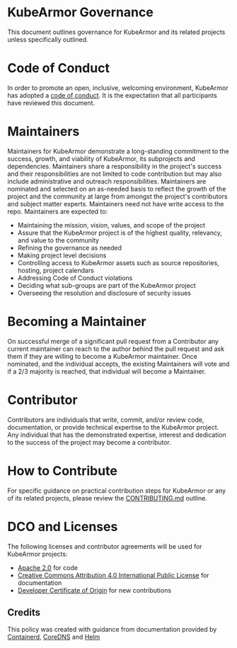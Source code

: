 # KubeArmor Governance

This document outlines governance for KubeArmor and its related projects unless specifically outlined.

# Code of Conduct

In order to promote an open, inclusive, welcoming environment, KubeArmor has adopted a [code of conduct](https://github.com/kubearmor/KubeArmor/blob/main/CODE_OF_CONDUCT.md). It is the expectation that all participants have reviewed this document.

# Maintainers

Maintainers for KubeArmor demonstrate a long-standing commitment to the success, growth, and viability of KubeArmor, its subprojects and dependencies. Maintainers share a responsibility in the project's success and their responsibilities are not limited to code contribution but may also include administrative and outreach responsibilities. Maintainers are nominated and selected on an as-needed basis to reflect the growth of the project and the community at large from amongst the project's contributors and subject matter experts. Maintainers need not have write access to the repo. Maintainers are expected to: 

* Maintaining the mission, vision, values, and scope of the project
* Assure that the KubeArmor project is of the highest quality, relevancy, and value to the community
* Refining the governance as needed
* Making project level decisions
* Controlling access to KubeArmor assets such as source repositories, hosting, project calendars
* Addressing Code of Conduct violations
* Deciding what sub-groups are part of the KubeArmor project
* Overseeing the resolution and disclosure of security issues

# Becoming a Maintainer

On successful merge of a significant pull request from a Contributor any current maintainer can reach to the author behind the pull request and ask them if they are willing to become a KubeArmor maintainer. Once nominated, and the individual accepts, the existing Maintainers will vote and if a 2/3 majority is reached, that individual will become a Maintainer.

# Contributor

Contributors are individuals that write, commit, and/or review code, documentation, or provide technical expertise to the KubeArmor project. Any individual that has the demonstrated expertise, interest and dedication to the success of the project may become a contributor. 

# How to Contribute

For specific guidance on practical contribution steps for KubeArmor or any of its related projects, please review the [CONTRIBUTING.md](./CONTRIBUTING.md) outline.


# DCO and Licenses

The following licenses and contributor agreements will be used for KubeArmor projects:

* [Apache 2.0](https://opensource.org/licenses/Apache-2.0) for code
* [Creative Commons Attribution 4.0 International Public License](https://creativecommons.org/licenses/by/4.0/legalcode) for documentation
* [Developer Certificate of Origin](https://developercertificate.org/) for new contributions

## Credits
This policy was created with guidance from documentation provided by [Containerd](https://github.com/containerd/project/blob/master/GOVERNANCE.md), [CoreDNS](https://github.com/coredns/coredns/blob/master/GOVERNANCE.md) and [Helm](https://github.com/coredns/coredns/blob/master/GOVERNANCE.md?plain=1)
